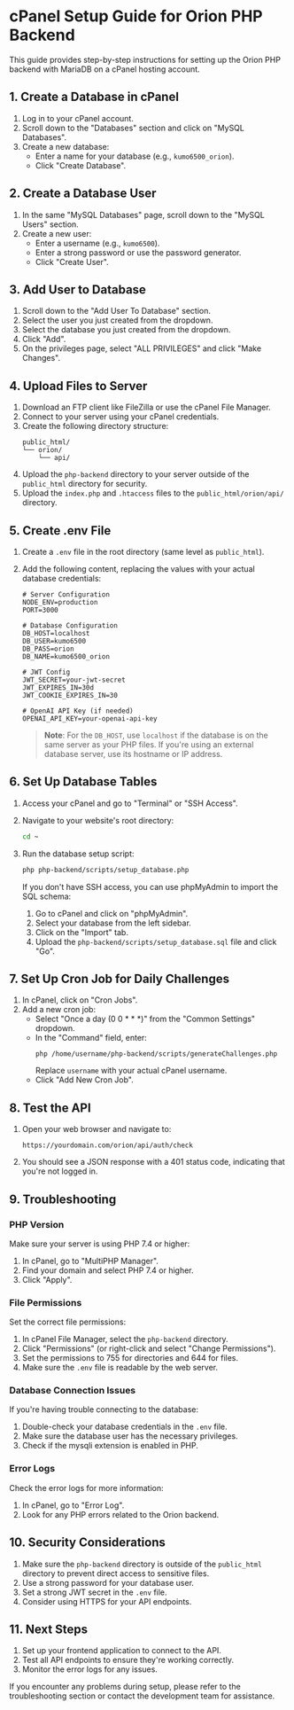 # cPanel Setup Guide for Orion PHP Backend

This guide provides step-by-step instructions for setting up the Orion PHP backend with MariaDB on a cPanel hosting account.

## 1. Create a Database in cPanel

1. Log in to your cPanel account.
2. Scroll down to the "Databases" section and click on "MySQL Databases".
3. Create a new database:
   - Enter a name for your database (e.g., `kumo6500_orion`).
   - Click "Create Database".

## 2. Create a Database User

1. In the same "MySQL Databases" page, scroll down to the "MySQL Users" section.
2. Create a new user:
   - Enter a username (e.g., `kumo6500`).
   - Enter a strong password or use the password generator.
   - Click "Create User".

## 3. Add User to Database

1. Scroll down to the "Add User To Database" section.
2. Select the user you just created from the dropdown.
3. Select the database you just created from the dropdown.
4. Click "Add".
5. On the privileges page, select "ALL PRIVILEGES" and click "Make Changes".

## 4. Upload Files to Server

1. Download an FTP client like FileZilla or use the cPanel File Manager.
2. Connect to your server using your cPanel credentials.
3. Create the following directory structure:
   ```
   public_html/
   └── orion/
       └── api/
   ```
4. Upload the `php-backend` directory to your server outside of the `public_html` directory for security.
5. Upload the `index.php` and `.htaccess` files to the `public_html/orion/api/` directory.

## 5. Create .env File

1. Create a `.env` file in the root directory (same level as `public_html`).
2. Add the following content, replacing the values with your actual database credentials:
   ```
   # Server Configuration
   NODE_ENV=production
   PORT=3000
   
   # Database Configuration
   DB_HOST=localhost
   DB_USER=kumo6500
   DB_PASS=orion
   DB_NAME=kumo6500_orion
   
   # JWT Config
   JWT_SECRET=your-jwt-secret
   JWT_EXPIRES_IN=30d
   JWT_COOKIE_EXPIRES_IN=30
   
   # OpenAI API Key (if needed)
   OPENAI_API_KEY=your-openai-api-key
   ```
   
   > **Note**: For the `DB_HOST`, use `localhost` if the database is on the same server as your PHP files. If you're using an external database server, use its hostname or IP address.

## 6. Set Up Database Tables

1. Access your cPanel and go to "Terminal" or "SSH Access".
2. Navigate to your website's root directory:
   ```bash
   cd ~
   ```
3. Run the database setup script:
   ```bash
   php php-backend/scripts/setup_database.php
   ```
   
   If you don't have SSH access, you can use phpMyAdmin to import the SQL schema:
   1. Go to cPanel and click on "phpMyAdmin".
   2. Select your database from the left sidebar.
   3. Click on the "Import" tab.
   4. Upload the `php-backend/scripts/setup_database.sql` file and click "Go".

## 7. Set Up Cron Job for Daily Challenges

1. In cPanel, click on "Cron Jobs".
2. Add a new cron job:
   - Select "Once a day (0 0 * * *)" from the "Common Settings" dropdown.
   - In the "Command" field, enter:
     ```
     php /home/username/php-backend/scripts/generateChallenges.php
     ```
     Replace `username` with your actual cPanel username.
   - Click "Add New Cron Job".

## 8. Test the API

1. Open your web browser and navigate to:
   ```
   https://yourdomain.com/orion/api/auth/check
   ```
2. You should see a JSON response with a 401 status code, indicating that you're not logged in.

## 9. Troubleshooting

### PHP Version

Make sure your server is using PHP 7.4 or higher:

1. In cPanel, go to "MultiPHP Manager".
2. Find your domain and select PHP 7.4 or higher.
3. Click "Apply".

### File Permissions

Set the correct file permissions:

1. In cPanel File Manager, select the `php-backend` directory.
2. Click "Permissions" (or right-click and select "Change Permissions").
3. Set the permissions to 755 for directories and 644 for files.
4. Make sure the `.env` file is readable by the web server.

### Database Connection Issues

If you're having trouble connecting to the database:

1. Double-check your database credentials in the `.env` file.
2. Make sure the database user has the necessary privileges.
3. Check if the mysqli extension is enabled in PHP.

### Error Logs

Check the error logs for more information:

1. In cPanel, go to "Error Log".
2. Look for any PHP errors related to the Orion backend.

## 10. Security Considerations

1. Make sure the `php-backend` directory is outside of the `public_html` directory to prevent direct access to sensitive files.
2. Use a strong password for your database user.
3. Set a strong JWT secret in the `.env` file.
4. Consider using HTTPS for your API endpoints.

## 11. Next Steps

1. Set up your frontend application to connect to the API.
2. Test all API endpoints to ensure they're working correctly.
3. Monitor the error logs for any issues.

If you encounter any problems during setup, please refer to the troubleshooting section or contact the development team for assistance. 